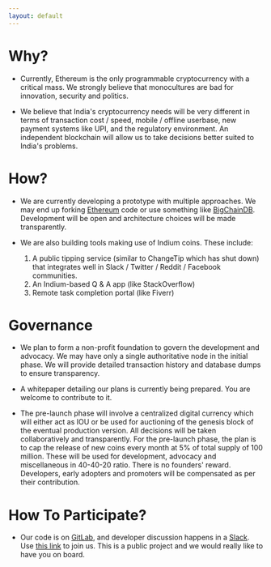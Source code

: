 ```yaml
---
layout: default
---
```


# Why?

- Currently, Ethereum is the only programmable cryptocurrency with a critical mass. We strongly believe that monocultures are bad for innovation, security and politics.

- We believe that India's cryptocurrency needs will be very different in terms of transaction cost / speed, mobile / offline userbase, new payment systems like UPI, and the regulatory environment. An independent blockchain will allow us to take decisions better suited to India's problems.

# How?

- We are currently developing a prototype with multiple approaches. We may end up forking [Ethereum](https://www.ethereum.org/) code or use something like [BigChainDB](http://bigchaindb.com/). Development will be open and architecture choices will be made transparently.

- We are also building tools making use of Indium coins. These include:

  1. A public tipping service (similar to ChangeTip which has shut down) that integrates well in Slack / Twitter / Reddit / Facebook communities.
  2. An Indium-based Q & A app (like StackOverflow)
  3. Remote task completion portal (like Fiverr)

# Governance

- We plan to form a non-profit foundation to govern the development and advocacy. We may have only a single authoritative node in the initial phase. We will provide detailed transaction history and database dumps to ensure transparency.

- A whitepaper detailing our plans is currently being prepared. You are welcome to contribute to it.

- The pre-launch phase will involve a centralized digital currency which will either act as IOU or be used for auctioning of the genesis block of the eventual production version. All decisions will be taken collaboratively and transparently. For the pre-launch phase, the plan is to cap the release of new coins every month at 5% of total supply of 100 million. These will be used for development, advocacy and miscellaneous in 40-40-20 ratio. There is no founders' reward. Developers, early adopters and promoters will be compensated as per their contribution.

# How To Participate?

- Our code is on [GitLab](https://gitlab.com/indium), and developer discussion happens in a [Slack](https://indiumtalk.slack.com/). Use [this link](https://join.slack.com/indiumtalk/shared_invite/MTk4MDQwNzMwMDIzLTE0OTczODIwNDItMzBkY2RlMjk0Yg) to join us. This is a public project and we would really like to have you on board.
